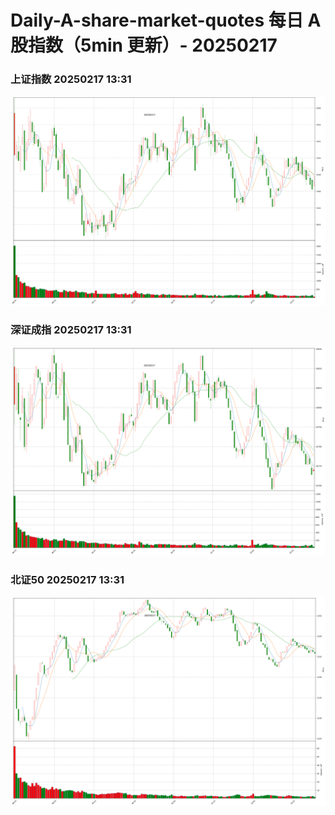 
# Daily-A-share-market-quotes 每日 A 股指数（5min 更新）- 20250217

### 上证指数 20250217 13:31
![](./fig/2025/2/20250217-sh000001.png)

### 深证成指 20250217 13:31
![](./fig/2025/2/20250217-sz399001.png)

### 北证50 20250217 13:31
![](./fig/2025/2/20250217-bj899050.png)
